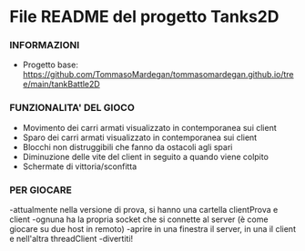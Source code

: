 # File README del progetto Tanks2D

### INFORMAZIONI
- Progetto base: https://github.com/TommasoMardegan/tommasomardegan.github.io/tree/main/tankBattle2D
### FUNZIONALITA' DEL GIOCO
- Movimento dei carri armati visualizzato in contemporanea sui client
- Sparo dei carri armati visualizzato in contemporanea sui client
- Blocchi non distruggibili che fanno da ostacoli agli spari
- Diminuzione delle vite del client in seguito a quando viene colpito
- Schermate di vittoria/sconfitta
### PER GIOCARE
-attualmente nella versione di prova, si hanno una cartella clientProva e client
-ognuna ha la propria socket che si connette al server (è come giocare su due host in remoto)
-aprire in una finestra il server, in una il client e nell'altra threadClient
-divertiti!
